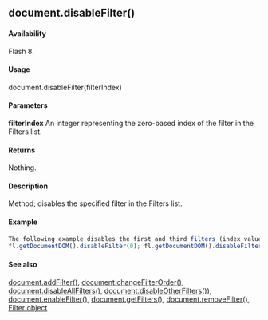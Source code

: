 ## document.disableFilter()

#### Availability

Flash 8.

#### Usage

document.disableFilter(filterIndex)

#### Parameters

**filterIndex** An integer representing the zero-based index of the filter in the Filters list.

#### Returns

Nothing.

#### Description

Method; disables the specified filter in the Filters list.

#### Example

```javascript
The following example disables the first and third filters (index values of 0 and 2) in the Filters list from the selected objects:
fl.getDocumentDOM().disableFilter(0); fl.getDocumentDOM().disableFilter(2);

```
#### See also

[document.addFilter()](#!AdobeDocs/developers-animatesdk-docs/test/Document_object/documen3.md), [document.changeFilterOrder()](#!AdobeDocs/developers-animatesdk-docs/test/Document_object/docume29.md), [document.disableAllFilters()](#!AdobeDocs/developers-animatesdk-docs/test/Document_object/docume46.md), [document.disableOtherFilters()](#!AdobeDocs/developers-animatesdk-docs/test/Document_object/docume48.md)), [document.enableFilter()](#!AdobeDocs/developers-animatesdk-docs/test/Document_object/docume59.md), [document.getFilters()](#!AdobeDocs/developers-animatesdk-docs/test/Document_object/docume79.md), [document.removeFilter()](#!AdobeDocs/developers-animatesdk-docs/test/Document_object/docum270.md), [Filter object](#!AdobeDocs/developers-animatesdk-docs/test/Filter_object/filter_summary.md)

<span id="document.disableOtherFilters()" class="anchor"></span>
